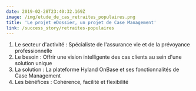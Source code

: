 ```yaml
---
date: 2019-02-28T23:40:32.169Z
image: /img/etude_de_cas_retraites_populaires.png
title: 'Le projet eDossier, un projet de Case Management'
link: /success_story/retraites-populaires
---
```

1. Le secteur d'activité : Spécialiste de l'assurance vie et de la prévoyance professionnelle 
2. Le besoin : Offrir une vision intelligente des cas clients au sein d'une solution unique 
3. La solution : La plateforme Hyland OnBase et ses fonctionnalités de Case Management
4. Les bénéfices : Cohérence, facilité et flexibilité
